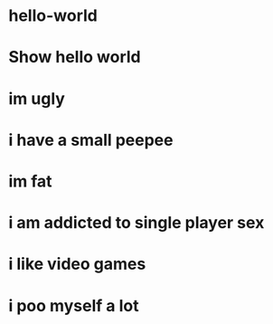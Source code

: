 # hello-world
# Show hello world
# im ugly
# i have a small peepee
# im fat
# i am addicted to single player sex
# i like video games
# i poo myself a lot
